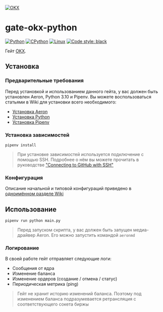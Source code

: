 [![OKX](https://user-images.githubusercontent.com/44947427/166470904-b9810b07-520b-421f-b180-1d33fed8cd6a.png)](https://www.okx.com)

# gate-okx-python

[![Python](https://img.shields.io/badge/python-3.10-blue)](https://www.python.org/downloads/)
[![CPython](https://img.shields.io/badge/implementation-cpython-blue)](https://github.com/python/cpython)
[![Linux](https://img.shields.io/badge/platform-linux-lightgrey)](https://ru.wikipedia.org/wiki/Linux)
[![Code style: black](https://img.shields.io/badge/code%20style-black-000000.svg)](https://github.com/psf/black)

Гейт [OKX](https://www.okx.com).

## Установка

### Предварительные требования

Перед установкой и использованием данного гейта, у вас должен быть установлен Aeron, Python 3.10 и Pipenv. Вы можете
воспользоваться статьями в Wiki для установки всего необходимого:

- [Установка Aeron](https://github.com/RoboTradeCode/gate-okx-python/wiki/Установка-Aeron)
- [Установка Python](https://github.com/RoboTradeCode/gate-okx-python/wiki/Установка-Python)
- [Установка Pipenv](https://github.com/RoboTradeCode/gate-okx-python/wiki/Установка-Pipenv)

### Установка зависимостей

```shell
pipenv install
```

> При установке зависимостей используется подключение с помощью SSH. Подробнее о нём вы можете прочитать в
> руководстве ["Connecting to GitHub with SSH"](https://docs.github.com/en/authentication/connecting-to-github-with-ssh)

### Конфигурация

Описание начальной и типовой конфигураций приведено
в [одноимённом разделе Wiki](https://github.com/RoboTradeCode/gate-okx-python/wiki/Конфигурация)

## Использование

```shell
pipenv run python main.py
```

> Перед запуском скрипта, у вас должен быть запущен медиа-драйвер Aeron. Его можно запустить командой `aeronmd`

### Логирование

В своей работе гейт отправляет следующие логи:

- Сообщения от ядра
- Изменение баланса
- Изменение ордеров (создание / отмена / статус)
- Периодическая метрика (ping)

> Гейт не хранит историю изменений баланса. Поэтому под изменением баланса подразумевается ретрансляция с
> соответствующего сокета биржы
